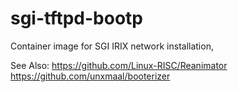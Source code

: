# sgi-tftpd-bootp
Container image for SGI IRIX network installation,


See Also:
https://github.com/Linux-RISC/Reanimator
https://github.com/unxmaal/booterizer
